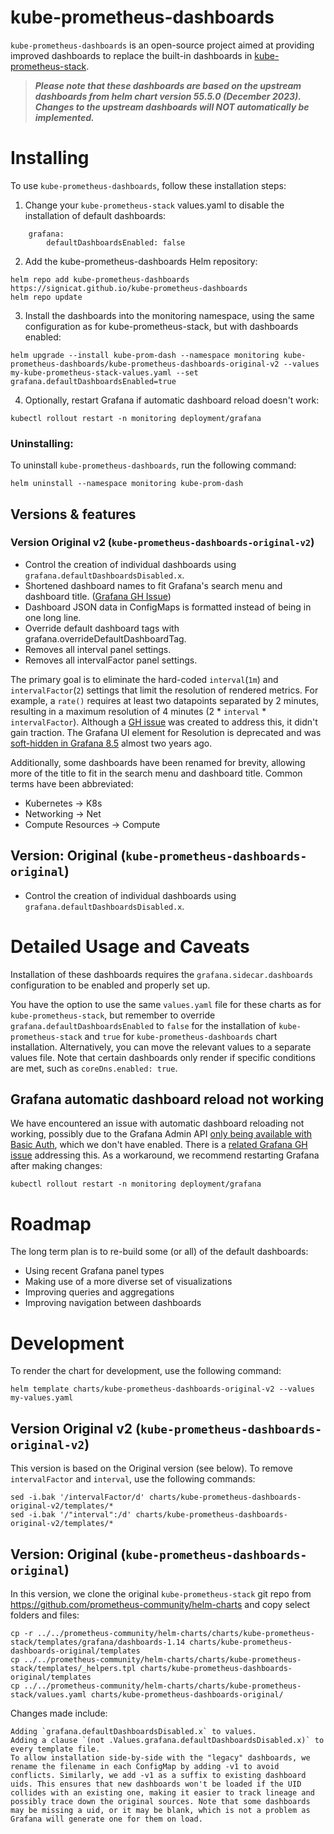 # kube-prometheus-dashboards

`kube-prometheus-dashboards` is an open-source project aimed at providing improved dashboards to replace the built-in dashboards in [kube-prometheus-stack](https://github.com/prometheus-community/helm-charts/tree/main/charts/kube-prometheus-stack).

> ***Please note that these dashboards are based on the upstream dashboards from helm chart version 55.5.0 (December 2023). Changes to the upstream dashboards will NOT automatically be implemented.***

# Installing

To use `kube-prometheus-dashboards`, follow these installation steps:

1. Change your `kube-prometheus-stack` values.yaml to disable the installation of default dashboards:

```
    grafana:
        defaultDashboardsEnabled: false
```

2. Add the kube-prometheus-dashboards Helm repository:

```
helm repo add kube-prometheus-dashboards https://signicat.github.io/kube-prometheus-dashboards
helm repo update
```

3. Install the dashboards into the monitoring namespace, using the same configuration as for kube-prometheus-stack, but with dashboards enabled:

```
helm upgrade --install kube-prom-dash --namespace monitoring kube-prometheus-dashboards/kube-prometheus-dashboards-original-v2 --values my-kube-prometheus-stack-values.yaml --set grafana.defaultDashboardsEnabled=true
```
    
4. Optionally, restart Grafana if automatic dashboard reload doesn't work:

```
kubectl rollout restart -n monitoring deployment/grafana
```

### Uninstalling:

To uninstall `kube-prometheus-dashboards`, run the following command:

    helm uninstall --namespace monitoring kube-prom-dash

## Versions & features

### Version Original v2 (`kube-prometheus-dashboards-original-v2`)

- Control the creation of individual dashboards using `grafana.defaultDashboardsDisabled.x`.
- Shortened dashboard names to fit Grafana's search menu and dashboard title. ([Grafana GH Issue](https://github.com/grafana/grafana/issues/66635))
- Dashboard JSON data in ConfigMaps is formatted instead of being in one long line.
- Override default dashboard tags with grafana.overrideDefaultDashboardTag.
- Removes all interval panel settings.
- Removes all intervalFactor panel settings.

The primary goal is to eliminate the hard-coded `interval`(`1m`) and `intervalFactor`(`2`) settings that limit the resolution of rendered metrics. For example, a `rate()` requires at least two datapoints separated by 2 minutes, resulting in a maximum resolution of 4 minutes (2 * `interval` * `intervalFactor`). Although a [GH issue](https://github.com/prometheus-community/helm-charts/issues/2176) was created to address this, it didn't gain traction. The Grafana UI element for Resolution is deprecated and was [soft-hidden in Grafana 8.5](https://github.com/grafana/grafana/issues/48081) almost two years ago.

Additionally, some dashboards have been renamed for brevity, allowing more of the title to fit in the search menu and dashboard title. Common terms have been abbreviated:

- Kubernetes -> K8s
- Networking -> Net
- Compute Resources -> Compute

## Version: Original (`kube-prometheus-dashboards-original`)

- Control the creation of individual dashboards using `grafana.defaultDashboardsDisabled.x`.

# Detailed Usage and Caveats

Installation of these dashboards requires the `grafana.sidecar.dashboards` configuration to be enabled and properly set up.

You have the option to use the same `values.yaml` file for these charts as for `kube-prometheus-stack`, but remember to override `grafana.defaultDashboardsEnabled` to `false` for the installation of `kube-prometheus-stack` and `true` for `kube-prometheus-dashboards` chart installation. Alternatively, you can move the relevant values to a separate values file. Note that certain dashboards only render if specific conditions are met, such as `coreDns.enabled: true`.

## Grafana automatic dashboard reload not working

We have encountered an issue with automatic dashboard reloading not working, possibly due to the Grafana Admin API [only being available with Basic Auth](https://grafana.com/docs/grafana/latest/developers/http_api/admin/#admin-api), which we don't have enabled. There is a [related Grafana GH issue](https://github.com/grafana/helm-charts/issues/981) addressing this. As a workaround, we recommend restarting Grafana after making changes:

    kubectl rollout restart -n monitoring deployment/grafana

# Roadmap

The long term plan is to re-build some (or all) of the default dashboards:
- Using recent Grafana panel types
- Making use of a more diverse set of visualizations
- Improving queries and aggregations
- Improving navigation between dashboards

# Development

To render the chart for development, use the following command:

    helm template charts/kube-prometheus-dashboards-original-v2 --values my-values.yaml

## Version Original v2 (`kube-prometheus-dashboards-original-v2`)

This version is based on the Original version (see below). To remove `intervalFactor` and `interval`, use the following commands:

    sed -i.bak '/intervalFactor/d' charts/kube-prometheus-dashboards-original-v2/templates/*
    sed -i.bak '/"interval":/d' charts/kube-prometheus-dashboards-original-v2/templates/*

## Version: Original (`kube-prometheus-dashboards-original`)

In this version, we clone the original `kube-prometheus-stack` git repo from https://github.com/prometheus-community/helm-charts and copy select folders and files:

    cp -r ../../prometheus-community/helm-charts/charts/kube-prometheus-stack/templates/grafana/dashboards-1.14 charts/kube-prometheus-dashboards-original/templates
    cp ../../prometheus-community/helm-charts/charts/kube-prometheus-stack/templates/_helpers.tpl charts/kube-prometheus-dashboards-original/templates
    cp ../../prometheus-community/helm-charts/charts/kube-prometheus-stack/values.yaml charts/kube-prometheus-dashboards-original/

Changes made include:

    Adding `grafana.defaultDashboardsDisabled.x` to values.
    Adding a clause `(not .Values.grafana.defaultDashboardsDisabled.x)` to every template file.
    To allow installation side-by-side with the "legacy" dashboards, we rename the filename in each ConfigMap by adding -v1 to avoid conflicts. Similarly, we add -v1 as a suffix to existing dashboard uids. This ensures that new dashboards won't be loaded if the UID collides with an existing one, making it easier to track lineage and possibly trace down the original sources. Note that some dashboards may be missing a uid, or it may be blank, which is not a problem as Grafana will generate one for them on load.
